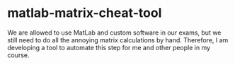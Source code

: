 # matlab-matrix-cheat-tool

We are allowed to use MatLab and custom software in our exams, but we still need to do all the annoying matrix calculations by hand. Therefore, I am developing a tool to automate this step for me and other people in my course.
